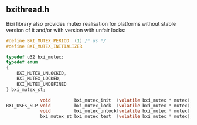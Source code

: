 ## bxithread.h 

Bixi library also provides mutex realisation for platforms without stable version of it
and/or with version with unfair locks:

```c
#define BXI_MUTEX_PERIOD  (1) /* us */
#define BXI_MUTEX_INITIALIZER
```
```c
typedef u32 bxi_mutex;
typedef enum
{
    BXI_MUTEX_UNLOCKED,
    BXI_MUTEX_LOCKED,
    BXI_MUTEX_UNDEFINED
} bxi_mutex_st;
```
```c
             void         bxi_mutex_init  (volatile bxi_mutex * mutex);
BXI_USES_SLP void         bxi_mutex_lock  (volatile bxi_mutex * mutex);
             void         bxi_mutex_unlock(volatile bxi_mutex * mutex);
             bxi_mutex_st bxi_mutex_test  (volatile bxi_mutex * mutex);
```